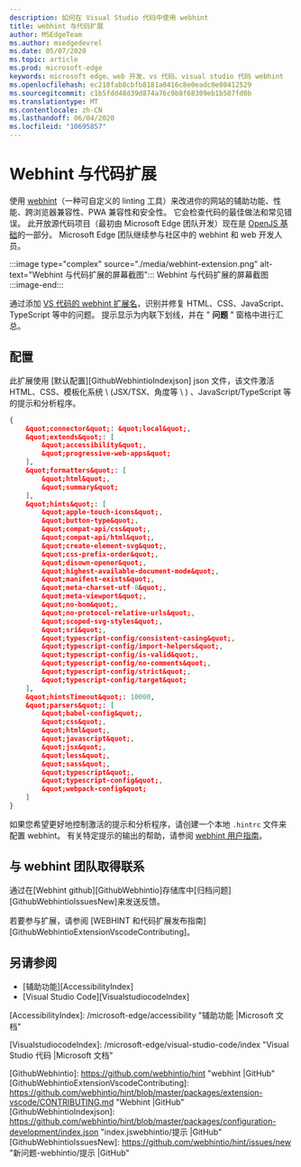 ```yaml
---
description: 如何在 Visual Studio 代码中使用 webhint
title: webhint 与代码扩展
author: MSEdgeTeam
ms.author: msedgedevrel
ms.date: 05/07/2020
ms.topic: article
ms.prod: microsoft-edge
keywords: microsoft edge、web 开发、vs 代码、visual studio 代码 webhint
ms.openlocfilehash: ec218fab8cbfb8181a0416c8e0eadc0e00412529
ms.sourcegitcommit: c1b5fdd48d39d874a76c9b8f68309eb1b507fd0b
ms.translationtype: MT
ms.contentlocale: zh-CN
ms.lasthandoff: 06/04/2020
ms.locfileid: "10695857"
---
```

# Webhint 与代码扩展  

使用 [webhint][WebhintMain]（一种可自定义的 linting 工具）来改进你的网站的辅助功能、性能、跨浏览器兼容性、PWA 兼容性和安全性。  它会检查代码的最佳做法和常见错误。 此开放源代码项目（最初由 Microsoft Edge 团队开发）现在是 [OpenJS 基础][OpenjsFoundation]的一部分。  Microsoft Edge 团队继续参与社区中的 webhint 和 web 开发人员。  

:::image type="complex" source="./media/webhint-extension.png" alt-text="Webhint 与代码扩展的屏幕截图&quot;:::
   Webhint 与代码扩展的屏幕截图  
:::image-end:::

<!--![Screenshot of webhint VS Code extension][ImageWebhintExtension]  -->  

通过添加 [VS 代码的 webhint 扩展名][VisualstudioMarketplaceWebhint]，识别并修复 HTML、CSS、JavaScript、TypeScript 等中的问题。  提示显示为内联下划线，并在 &quot; **问题** &quot; 窗格中进行汇总。  

## 配置  

此扩展使用 [默认配置][GithubWebhintioIndexjson] json 文件，该文件激活 HTML、CSS、模板化系统 \ (JSX/TSX、角度等 \ ) 、JavaScript/TypeScript 等的提示和分析程序。  

```json
{
    &quot;connector&quot;: &quot;local&quot;,
    &quot;extends&quot;: [
        &quot;accessibility&quot;,
        &quot;progressive-web-apps&quot;
    ],
    &quot;formatters&quot;: [
        &quot;html&quot;,
        &quot;summary&quot;
    ],
    &quot;hints&quot;: [
        &quot;apple-touch-icons&quot;,
        &quot;button-type&quot;,
        &quot;compat-api/css&quot;,
        &quot;compat-api/html&quot;,
        &quot;create-element-svg&quot;,
        &quot;css-prefix-order&quot;,
        &quot;disown-opener&quot;,
        &quot;highest-available-document-mode&quot;,
        &quot;manifest-exists&quot;,
        &quot;meta-charset-utf-8&quot;,
        &quot;meta-viewport&quot;,
        &quot;no-bom&quot;,
        &quot;no-protocol-relative-urls&quot;,
        &quot;scoped-svg-styles&quot;,
        &quot;sri&quot;,
        &quot;typescript-config/consistent-casing&quot;,
        &quot;typescript-config/import-helpers&quot;,
        &quot;typescript-config/is-valid&quot;,
        &quot;typescript-config/no-comments&quot;,
        &quot;typescript-config/strict&quot;,
        &quot;typescript-config/target&quot;
    ],
    &quot;hintsTimeout&quot;: 10000,
    &quot;parsers&quot;: [
        &quot;babel-config&quot;,
        &quot;css&quot;,
        &quot;html&quot;,
        &quot;javascript&quot;,
        &quot;jsx&quot;,
        &quot;less&quot;,
        &quot;sass&quot;,
        &quot;typescript&quot;,
        &quot;typescript-config&quot;,
        &quot;webpack-config&quot;
    ]
}
```  

如果您希望更好地控制激活的提示和分析程序，请创建一个本地 `.hintrc` 文件来配置 webhint。  有关特定提示的输出的帮助，请参阅 [webhint 用户指南][WebhintDocsUserguideConfiguringSummary]。  

## 与 webhint 团队取得联系  

通过在[Webhint github][GithubWebhintio]存储库中[归档问题][GithubWebhintioIssuesNew]来发送反馈。  

若要参与扩展，请参阅 [WEBHINT 和代码扩展发布指南][GithubWebhintioExtensionVscodeContributing]。  

## 另请参阅  

*   [辅助功能][AccessibilityIndex]  
*   [Visual Studio Code][VisualstudiocodeIndex]  

<!-- image links -->  

<!--[ImageWebhintExtension]: ./media/webhint-extension.png &quot;Screenshot of webhint VS Code extension&quot;  -->  

<!--links -->  

[AccessibilityIndex]: /microsoft-edge/accessibility &quot;辅助功能 |Microsoft 文档&quot;  

[VisualstudiocodeIndex]: /microsoft-edge/visual-studio-code/index &quot;Visual Studio 代码 |Microsoft 文档&quot;  

[GithubWebhintio]: https://github.com/webhintio/hint &quot;webhint |GitHub&quot;  
[GithubWebhintioExtensionVscodeContributing]: https://github.com/webhintio/hint/blob/master/packages/extension-vscode/CONTRIBUTING.md &quot;Webhint |GitHub&quot;  
[GithubWebhintioIndexjson]: https://github.com/webhintio/hint/blob/master/packages/configuration-development/index.json &quot;index.jswebhintio/提示 |GitHub&quot;
[GithubWebhintioIssuesNew]: https://github.com/webhintio/hint/issues/new &quot;新问题-webhintio/提示 |GitHub"  

[VisualstudioMarketplaceWebhint]: https://marketplace.visualstudio.com/items?itemName=webhint.vscode-webhint "webhint |Visual Studio Marketplace"  

[OpenjsFoundation]:  https://openjsf.org "OpenJS Foundation"  

[WebhintDocsUserguideConfiguringSummary]: https://webhint.io/docs/user-guide/configuring-webhint/summary "配置 Webhint |webhint 文档"  
[WebhintMain]:  https://webhint.io "webhint"  
